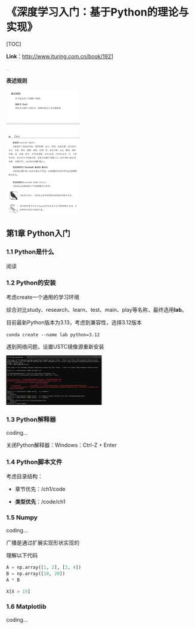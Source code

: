 # 《深度学习入门：基于Python的理论与实现》

[TOC]

**Link**：http://www.ituring.com.cn/book/1921

<img src="./assets/image-20251018205707810.png" alt="image-20251018205707810" style="zoom:5%;" />

**表述规则**

<img src="./assets/image-20251019023611235.png" alt="image-20251019023611235" style="zoom: 33%;" />

## 第1章 Python入门

### 1.1 Python是什么

阅读

### 1.2 Python的安装

考虑create一个通用的学习环境

综合对比study、research、learn、test、main、play等名称，最终选用**lab**。



目前最新Python版本为3.13，考虑到兼容性，选择3.12版本

`conda create --name lab python=3.12`

遇到网络问题，设置USTC镜像源重新安装

<img src="./assets/image-20251018233403818.png" alt="image-20251018233403818" style="zoom:25%;" />

### 1.3 Python解释器

coding...

关闭Python解释器：Windows：Ctrl-Z  + Enter

### 1.4 Python脚本文件

考虑目录结构：

- 章节优先：/ch1/code

- **类型优先**：/code/ch1

### 1.5 Numpy

coding...

广播是通过扩展实现形状实现的

理解以下代码

```python
A = np.array([1, 2], [3, 4])
B = np.array([10, 20])
A * B
```

```python
X[X > 15]
```

### 1.6 Matplotlib

coding...

